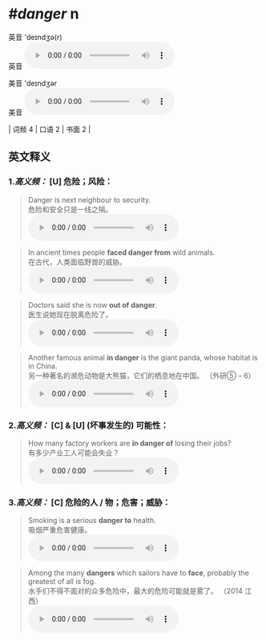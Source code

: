 # ***\#danger*** n
英音 'deɪndʒə(r)  
英音
<audio src="./media/danger-B.aac" controls="controls"></audio>

美音 'deɪndʒər  
美音
<audio src="./media/danger.aac" controls="controls"></audio>



| 词频 4 | 口语 2 | 书面 2 |  

英文释义
---
### 1.*高义频：* **[U] 危险；风险：**  

 > Danger is next neighbour to security.  
 > 危险和安全只是一线之隔。    
<audio src="./media/danger-1.aac" controls="controls"></audio>

 > In ancient times people **faced danger from** wild animals.  
 > 在古代，人类面临野兽的威胁。    
<audio src="./media/danger-2.aac" controls="controls"></audio>

 > Doctors said she is now **out of danger**.  
 > 医生说她现在脱离危险了。    
<audio src="./media/danger-3.aac" controls="controls"></audio>

 > Another famous animal **in danger** is the giant panda, whose habitat is in China.    
 > 另一种著名的濒危动物是大熊猫，它们的栖息地在中国。  （外研⑤ – 6）  
<audio src="./media/danger-4.aac" controls="controls"></audio>

### 2.*高义频：* **[C] & [U] (坏事发生的) 可能性：**  

 > How many factory workers are **in danger of** losing their jobs?   
 > 有多少产业工人可能会失业？    
<audio src="./media/danger-5.aac" controls="controls"></audio>

### 3.*高义频：* **[C] 危险的人 / 物；危害；威胁：**  

 > Smoking is a serious **danger to** health.   
 > 吸烟严重危害健康。    
<audio src="./media/danger-6.aac" controls="controls"></audio>

 > Among the many **dangers** which sailors have to **face**, probably the greatest of all is fog.  
 > 水手们不得不面对的众多危险中，最大的危险可能就是雾了。  （2014 江西）  
<audio src="./media/danger-Among the many dangers.aac" controls="controls"></audio>


